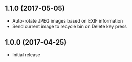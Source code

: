 ## 1.1.0 (2017-05-05)

- Auto-rotate JPEG images based on EXIF information
- Send current image to recycle bin on Delete key press

## 1.0.0 (2017-04-25)
- Initial release